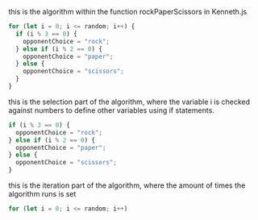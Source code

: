 this is the algorithm within the function rockPaperScissors in Kenneth.js

```javascript
for (let i = 0; i <= random; i++) {
  if (i % 3 == 0) {
    opponentChoice = "rock";
  } else if (i % 2 == 0) {
    opponentChoice = "paper";
  } else {
    opponentChoice = "scissors";
  }
}
```

this is the selection part of the algorithm, where the variable i is checked against numbers to define other variables using if statements.

```javascript
if (i % 3 == 0) {
  opponentChoice = "rock";
} else if (i % 2 == 0) {
  opponentChoice = "paper";
} else {
  opponentChoice = "scissors";
}
```

this is the iteration part of the algorithm, where the amount of times the algorithm runs is set

```javascript
for (let i = 0; i <= random; i++)
```
